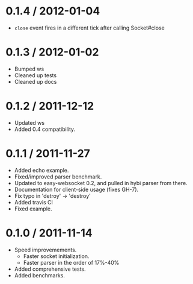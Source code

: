 
0.1.4 / 2012-01-04
==================

  * `close` event fires in a different tick after calling Socket#close

0.1.3 / 2012-01-02
==================

  * Bumped ws
  * Cleaned up tests
  * Cleaned up docs

0.1.2 / 2011-12-12
==================

  * Updated ws
  * Added 0.4 compatibility.

0.1.1 / 2011-11-27
==================

  * Added echo example.
  * Fixed/improved parser benchmark.
  * Updated to easy-websocket 0.2, and pulled in hybi parser from there.
  * Documentation for client-side usage (fixes GH-7).
  * Fix typo in 'detroy' -> 'destroy'
  * Added travis CI
  * Fixed example.

0.1.0 / 2011-11-14
==================

  * Speed improvemements.
    * Faster socket initialization.
    * Faster parser in the order of 17%-40%
  * Added comprehensive tests.
  * Added benchmarks.
